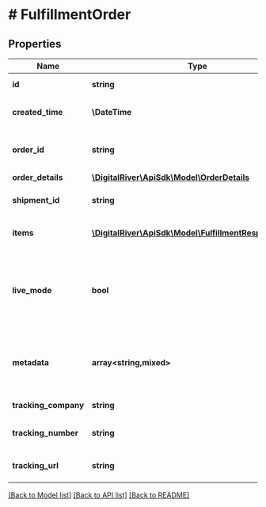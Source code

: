 # # FulfillmentOrder

## Properties

Name | Type | Description | Notes
------------ | ------------- | ------------- | -------------
**id** | **string** | The unique identifier of the Fulfillment. | [optional] [readonly]
**created_time** | **\DateTime** | The time when the Fulfillment was created. | [optional] [readonly]
**order_id** | **string** | The unique identifier of the Order associated with this Fulfillment. | [optional] [readonly]
**order_details** | [**\DigitalRiver\ApiSdk\Model\OrderDetails**](OrderDetails.md) |  | [optional]
**shipment_id** | **string** | The unique identifier associated to the shipment | [optional]
**items** | [**\DigitalRiver\ApiSdk\Model\FulfillmentResponseItem[]**](FulfillmentResponseItem.md) | An array of line items fulfilled and/or cancelled. | [optional]
**live_mode** | **bool** | Has the value &lt;code&gt;true&lt;/code&gt; if the object exists in live mode or the value &lt;code&gt;false&lt;/code&gt; if the object exists in test mode. | [optional]
**metadata** | **array<string,mixed>** | Key-value pairs used to store additional data. Value can be string, boolean or integer types. | [optional]
**tracking_company** | **string** | The name of the tracking company. | [optional]
**tracking_number** | **string** | A tracking number provided by the shipping company. | [optional]
**tracking_url** | **string** | The URL of the tracking page for the Fulfillment. | [optional]

[[Back to Model list]](../../README.md#models) [[Back to API list]](../../README.md#endpoints) [[Back to README]](../../README.md)
